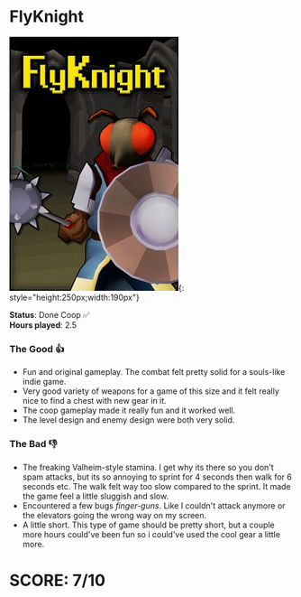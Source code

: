 # FlyKnight

![](FlyKnight.jpg){: style="height:250px;width:190px"}

**Status**: Done Coop ✅<br>
**Hours played**: 2.5<br>

### The Good 👍
- Fun and original gameplay. The combat felt pretty solid for a souls-like indie game.
- Very good variety of weapons for a game of this size and it felt really nice to find a chest with new gear in it. 
- The coop gameplay made it really fun and it worked well.
- The level design and enemy design were both very solid.

### The Bad 👎
- The freaking Valheim-style stamina. I get why its there so you don't spam attacks, but its so annoying to sprint for 4 seconds then walk for 6 seconds etc. The walk felt way too slow compared to the sprint. It made the game feel a little sluggish and slow.
- Encountered a few bugs *finger-guns*. Like I couldn't attack anymore or the elevators going the wrong way on my screen.
- A little short. This type of game should be pretty short, but a couple more hours could've been fun so i could've used the cool gear a little more.

# SCORE: 7/10